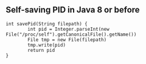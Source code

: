 
## Self-saving PID in Java 8 or before

```
int savePid(String filepath) {
		int pid = Integer.parseInt(new File("/proc/self").getCanonicalFile().getName())
		File tmp = new File(filepath)
		tmp.write(pid)
		return pid
}
```
